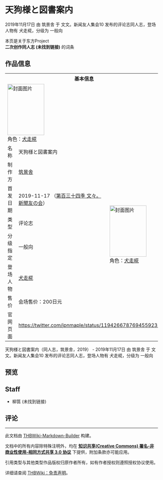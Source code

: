 # 天狗様と図書案内

<!-- source html: G:\repos\THBWiki-Markdown-Builder\THBWikiMarkdown\Temp\main\d\df\ns0%3A%E5%A4%A9%E7%8B%97%E6%A7%98%E3%81%A8%E5%9B%B3%E6%9B%B8%E6%A1%88%E5%86%85.html -->

2019年11月17日 由 筑景舎 于 文文。新闻友人集会10 发布的评论志同人志，登场人物有 犬走椛，分级为 一般向

本页是关于东方Project  
 **二次创作同人志 (未找到链接)** 的词条

## 作品信息

<table><tbody><tr><th colspan="3">基本信息</th></tr><tr><td class="cover-artwork-mobile" colspan="2"><a href="./文件-天狗様と図書案内封面.png.md" class="image" title="封面图片"><img alt="封面图片" src="https://upload.thwiki.cc/thumb/8/84/%E5%A4%A9%E7%8B%97%E6%A7%98%E3%81%A8%E5%9B%B3%E6%9B%B8%E6%A1%88%E5%86%85%E5%B0%81%E9%9D%A2.png/121px-%E5%A4%A9%E7%8B%97%E6%A7%98%E3%81%A8%E5%9B%B3%E6%9B%B8%E6%A1%88%E5%86%85%E5%B0%81%E9%9D%A2.png" decoding="async" loading="lazy" width="121" height="168" srcset="https://upload.thwiki.cc/thumb/8/84/%E5%A4%A9%E7%8B%97%E6%A7%98%E3%81%A8%E5%9B%B3%E6%9B%B8%E6%A1%88%E5%86%85%E5%B0%81%E9%9D%A2.png/181px-%E5%A4%A9%E7%8B%97%E6%A7%98%E3%81%A8%E5%9B%B3%E6%9B%B8%E6%A1%88%E5%86%85%E5%B0%81%E9%9D%A2.png 1.5x, https://upload.thwiki.cc/thumb/8/84/%E5%A4%A9%E7%8B%97%E6%A7%98%E3%81%A8%E5%9B%B3%E6%9B%B8%E6%A1%88%E5%86%85%E5%B0%81%E9%9D%A2.png/241px-%E5%A4%A9%E7%8B%97%E6%A7%98%E3%81%A8%E5%9B%B3%E6%9B%B8%E6%A1%88%E5%86%85%E5%B0%81%E9%9D%A2.png 2x" data-file-width="529" data-file-height="736"></a><div class="cover-char">角色：<a href="./犬走椛.md" title="犬走椛">犬走椛</a></div></td>
</tr><tr><td class="label">名称</td><td colspan="2"> 天狗様と図書案内 </td></tr><tr><td class="label">制作方</td><td><a href="./筑景舎.md" title="筑景舎">筑景舎</a></td><td class="cover-artwork" rowspan="6" style="min-width:168px;"><a href="./文件-天狗様と図書案内封面.png.md" class="image" title="封面图片"><img alt="封面图片" src="https://upload.thwiki.cc/thumb/8/84/%E5%A4%A9%E7%8B%97%E6%A7%98%E3%81%A8%E5%9B%B3%E6%9B%B8%E6%A1%88%E5%86%85%E5%B0%81%E9%9D%A2.png/121px-%E5%A4%A9%E7%8B%97%E6%A7%98%E3%81%A8%E5%9B%B3%E6%9B%B8%E6%A1%88%E5%86%85%E5%B0%81%E9%9D%A2.png" decoding="async" loading="lazy" width="121" height="168" srcset="https://upload.thwiki.cc/thumb/8/84/%E5%A4%A9%E7%8B%97%E6%A7%98%E3%81%A8%E5%9B%B3%E6%9B%B8%E6%A1%88%E5%86%85%E5%B0%81%E9%9D%A2.png/181px-%E5%A4%A9%E7%8B%97%E6%A7%98%E3%81%A8%E5%9B%B3%E6%9B%B8%E6%A1%88%E5%86%85%E5%B0%81%E9%9D%A2.png 1.5x, https://upload.thwiki.cc/thumb/8/84/%E5%A4%A9%E7%8B%97%E6%A7%98%E3%81%A8%E5%9B%B3%E6%9B%B8%E6%A1%88%E5%86%85%E5%B0%81%E9%9D%A2.png/241px-%E5%A4%A9%E7%8B%97%E6%A7%98%E3%81%A8%E5%9B%B3%E6%9B%B8%E6%A1%88%E5%86%85%E5%B0%81%E9%9D%A2.png 2x" data-file-width="529" data-file-height="736"></a><div class="cover-char">角色：<a href="./犬走椛.md" title="犬走椛">犬走椛</a></div></td>
</tr><tr><td class="label">首发日期</td><td>2019-11-17&#160;（<a href="/展会作品列表?e=%E6%96%87%E6%96%87%E3%80%82%E6%96%B0%E9%97%BB%E5%8F%8B%E4%BA%BA%E9%9B%86%E4%BC%9A%2310">第百三十四季 文々。新聞友の会</a>）</td></tr><tr><td class="label">类型</td><td>评论志</td></tr><tr><td class="label">分级指定</td><td>一般向</td></tr><tr><td class="label">登场人物</td><td><a href="./犬走椛.md" title="犬走椛">犬走椛</a></td></tr><tr><td class="label">售价</td><td>会场售价：200日元</td></tr>
<tr><td class="label">官网页面</td><td colspan="2"><a rel="nofollow" class="external free" href="https://twitter.com/jpnmaple/status/1194266787694559232">https://twitter.com/jpnmaple/status/1194266787694559232</a></td></tr></tbody></table>

天狗様と図書案内（同人志，筑景舎，2019） - 2019年11月17日 由 筑景舎 于 文文。新闻友人集会10 发布的评论志同人志，登场人物有 犬走椛，分级为 一般向

## 预览

## Staff
- 柳筥 (未找到链接)


## 评论




---

此文档由 [THBWiki-Markdown-Builder](https://github.com/Delsin-Yu/THBWiki-Markdown-Builder) 构建。

文档中的所有内容除特殊注明外，均在 [**知识共享(Creative Commons) 署名-非商业性使用-相同方式共享 3.0 协议**](https://creativecommons.org/licenses/by-sa/3.0/deed.zh-hans) 下提供，附加条款亦可能应用。

引用类型与其他类型作品版权归原作者所有，如有作者授权则遵照授权协议使用。

详细请查阅 [THBWiki：免责声明](https://thbwiki.cc/THBWiki:%E5%85%8D%E8%B4%A3%E5%A3%B0%E6%98%8E)。

